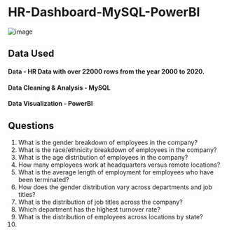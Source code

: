 # HR-Dashboard-MySQL-PowerBI
![image](https://github.com/SatyamPatidar30/HR-Dashboard-MySQL-PowerBI/assets/151156440/1278c6f2-1054-4acd-b0c0-ce67933280f4)

## Data Used
#### Data - HR Data with over 22000 rows from the year 2000 to 2020.
#### Data Cleaning & Analysis - MySQL
#### Data Visualization - PowerBI

## Questions
1. What is the gender breakdown of employees in the company?
2. What is the race/ethnicity breakdown of employees in the company?
3. What is the age distribution of employees in the company?
4. How many employees work at headquarters versus remote locations?
5. What is the average length of employment for employees who have been terminated?
6. How does the gender distribution vary across departments and job titles?
7. What is the distribution of job titles across the company?
8. Which department has the highest turnover rate?
9. What is the distribution of employees across locations by state?
10. 
